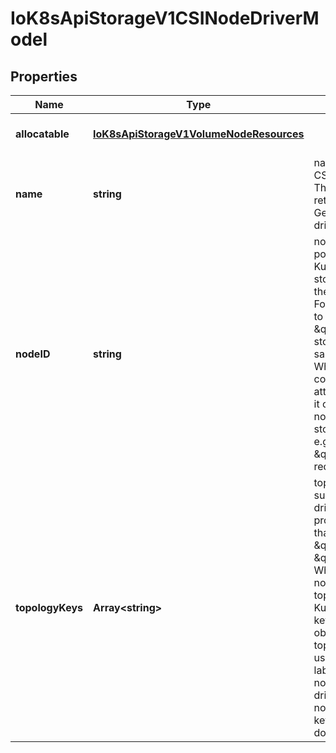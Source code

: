 # IoK8sApiStorageV1CSINodeDriverModel

## Properties

Name | Type | Description | Notes
------------ | ------------- | ------------- | -------------
**allocatable** | [**IoK8sApiStorageV1VolumeNodeResources**](IoK8sApiStorageV1VolumeNodeResources.md) |  | [optional] [default to undefined]
**name** | **string** | name represents the name of the CSI driver that this object refers to. This MUST be the same name returned by the CSI GetPluginName() call for that driver. | [default to undefined]
**nodeID** | **string** | nodeID of the node from the driver point of view. This field enables Kubernetes to communicate with storage systems that do not share the same nomenclature for nodes. For example, Kubernetes may refer to a given node as \&quot;node1\&quot;, but the storage system may refer to the same node as \&quot;nodeA\&quot;. When Kubernetes issues a command to the storage system to attach a volume to a specific node, it can use this field to refer to the node name using the ID that the storage system will understand, e.g. \&quot;nodeA\&quot; instead of \&quot;node1\&quot;. This field is required. | [default to undefined]
**topologyKeys** | **Array&lt;string&gt;** | topologyKeys is the list of keys supported by the driver. When a driver is initialized on a cluster, it provides a set of topology keys that it understands (e.g. \&quot;company.com/zone\&quot;, \&quot;company.com/region\&quot;). When a driver is initialized on a node, it provides the same topology keys along with values. Kubelet will expose these topology keys as labels on its own node object. When Kubernetes does topology aware provisioning, it can use this list to determine which labels it should retrieve from the node object and pass back to the driver. It is possible for different nodes to use different topology keys. This can be empty if driver does not support topology. | [optional] [default to undefined]


